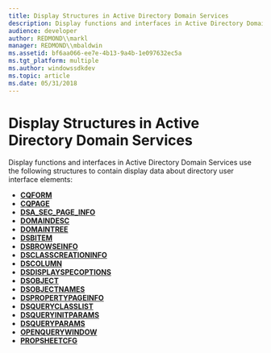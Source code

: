 ```yaml
---
title: Display Structures in Active Directory Domain Services
description: Display functions and interfaces in Active Directory Domain Services use the following structures to contain display data about directory user interface elements.
audience: developer
author: REDMOND\\markl
manager: REDMOND\\mbaldwin
ms.assetid: bf6aa066-ee7e-4b13-9a4b-1e097632ec5a
ms.tgt_platform: multiple
ms.author: windowssdkdev
ms.topic: article
ms.date: 05/31/2018
---
```


# Display Structures in Active Directory Domain Services

Display functions and interfaces in Active Directory Domain Services use the following structures to contain display data about directory user interface elements:

-   [**CQFORM**](/windows/desktop/api/Cmnquery/ns-cmnquery-cqform)
-   [**CQPAGE**](/windows/desktop/api/Cmnquery/ns-cmnquery-_cqpage)
-   [**DSA\_SEC\_PAGE\_INFO**](dsa-sec-page-info.md)
-   [**DOMAINDESC**](/windows/desktop/api/Dsclient/ns-dsclient-_domaindesc)
-   [**DOMAINTREE**](/windows/desktop/api/Dsclient/ns-dsclient-domain_tree)
-   [**DSBITEM**](/windows/desktop/api/Dsclient/ns-dsclient-dsbitema)
-   [**DSBROWSEINFO**](/windows/desktop/api/Dsclient/ns-dsclient-dsbrowseinfoa)
-   [**DSCLASSCREATIONINFO**](/windows/desktop/api/Dsclient/ns-dsclient-dsclasscreationinfo)
-   [**DSCOLUMN**](/windows/desktop/api/Dsquery/ns-dsquery-dscolumn)
-   [**DSDISPLAYSPECOPTIONS**](/windows/desktop/api/Dsclient/ns-dsclient-_dsdisplayspecoptions)
-   [**DSOBJECT**](/windows/desktop/api/Dsclient/ns-dsclient-dsobject)
-   [**DSOBJECTNAMES**](/windows/desktop/api/Dsclient/ns-dsclient-dsobjectnames)
-   [**DSPROPERTYPAGEINFO**](/windows/desktop/api/Dsclient/ns-dsclient-dspropertypageinfo)
-   [**DSQUERYCLASSLIST**](/windows/desktop/api/Dsquery/ns-dsquery-dsqueryclasslist)
-   [**DSQUERYINITPARAMS**](/windows/desktop/api/Dsquery/ns-dsquery-dsqueryinitparams)
-   [**DSQUERYPARAMS**](/windows/desktop/api/Dsquery/ns-dsquery-dsqueryparams)
-   [**OPENQUERYWINDOW**](/windows/desktop/api/Cmnquery/ns-cmnquery-openquerywindow)
-   [**PROPSHEETCFG**](propsheetcfg.md)

 

 




